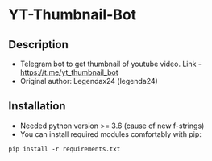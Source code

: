 # YT-Thumbnail-Bot
Description
------------------------
* Telegram bot to get thumbnail of youtube video. Link - https://t.me/yt_thumbnail_bot
* Original author: Legendax24 (legenda24)

##  Installation
* Needed python version >= 3.6 (cause of new f-strings)
* You can install required modules comfortably with pip:
```
pip install -r requirements.txt
```
